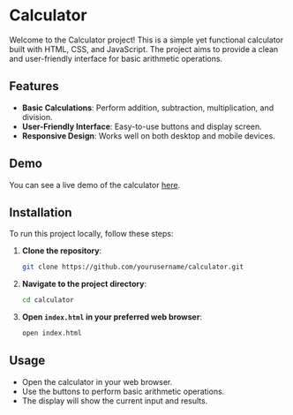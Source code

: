 # Calculator

Welcome to the Calculator project! This is a simple yet functional calculator built with HTML, CSS, and JavaScript. The project aims to provide a clean and user-friendly interface for basic arithmetic operations.

## Features

- **Basic Calculations**: Perform addition, subtraction, multiplication, and division.
- **User-Friendly Interface**: Easy-to-use buttons and display screen.
- **Responsive Design**: Works well on both desktop and mobile devices.

## Demo

You can see a live demo of the calculator [here](https://calcuverse.vercel.app/).

## Installation

To run this project locally, follow these steps:

1. **Clone the repository**:
    ```sh
    git clone https://github.com/yourusername/calculator.git
    ```
2. **Navigate to the project directory**:
    ```sh
    cd calculator
    ```
3. **Open `index.html` in your preferred web browser**:
    ```sh
    open index.html
    ```

## Usage

- Open the calculator in your web browser.
- Use the buttons to perform basic arithmetic operations.
- The display will show the current input and results.


